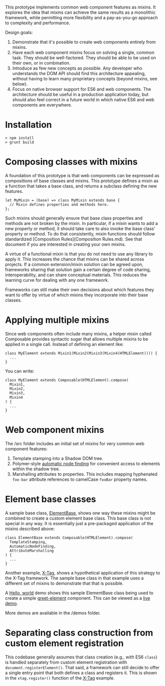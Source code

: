 This prototype implements common web component features as mixins. It
explores the idea that mixins can achieve the same results as a monolithic
framework, while permitting more flexibility and a pay-as-you-go approach to
complexity and performance.

Design goals:

1. Demonstrate that it's possible to create web components entirely from mixins.
2. Have each web component mixins focus on solving a single, common task. They
   should be well-factored. They should be able to be used on their own, or in
   combination.
3. Introduce as few new concepts as possible. Any developer who understands the
   DOM API should find this architecture appealing, without having to learn many
   proprietary concepts (beyond mixins, see below).
4. Focus on native browser support for ES6 and web components. The architecture
   should be useful in a production application today, but should also feel
   correct in a future world in which native ES6 and web components are
   everywhere.

# Installation

    > npm install
    > grunt build

# Composing classes with mixins

A foundation of this prototype is that web components can be expressed as
compositions of base classes and mixins. This prototype defines a mixin as a
function that takes a base class, and returns a subclass defining the new
features.

    let MyMixin = (base) => class MyMixin extends base {
      // Mixin defines properties and methods here.
    };

Such mixins should generally ensure that base class properties and methods are
not broken by the mixin. In particular, if a mixin wants to add a new property
or method, it should take care to also invoke the base class' property or
method. To do that consistently, mixin functions should follow standardized
[Composition Rules](Composition Rules.md). See that document if you are
interested in creating your own mixins.

A virtue of a functional mixin is that you do not need to use any library to
apply it. This increases the chance that mixins can be shared across projects.
If a common extension/mixin solution can be agreed upon, frameworks sharing that
solution gain a certain degree of code sharing, interoperability, and can share
conceptual materials. This reduces the learning curve for dealing with any one
framework.

Frameworks can still make their own decisions about which features they want to
offer by virtue of which mixins they incorporate into their base classes.


# Applying multiple mixins

Since web components often include many mixins, a helper mixin called Composable
provides syntactic sugar that allows multiple mixins to be applied in a single
call. Instead of defining an element like:

    class MyElement extends Mixin1(Mixin2(Mixin3(Mixin4(HTMLElement)))) {
      ...
    }

You can write:

    class MyElement extends Composable(HTMLElement).compose(
      Mixin1,
      Mixin2,
      Mixin3,
      Mixin4
    ) {
      ...
    }


# Web component mixins

The /src folder includes an initial set of mixins for very common web component
features:

1. Template stamping into a Shadow DOM tree.
2. Polymer-style [automatic node finding](https://www.polymer-project.org/1.0/docs/devguide/local-dom.html#node-finding)
   for convenient access to elements within the shadow tree.
3. Marshalling attributes to properties. This includes mapping hyphenated
   `foo-bar` attribute references to camelCase `fooBar` property names.


# Element base classes

A sample base class, [ElementBase](src/ElementBase.js), shows one way these
mixins might be combined to create a custom element base class. This base class
is not special in any way. It is essentially just a pre-packaged application
of the mixins described above:

    class ElementBase extends Composable(HTMLElement).compose(
      TemplateStamping,
      AutomaticNodeFinding,
      AttributeMarshalling
    ) {
      ...
    }

Another example, [X-Tag](demos/X-Tag), shows a hypothetical application of this
strategy to the X-Tag framework. The sample base class in that example uses a
different set of mixins to demonstrate that that is possible.

A [Hello, world](demos/Hello%20World) demo shows this sample ElementBase class being used to
create a simple [greet-element](demos/Hello%20World/GreetElement.js) component. This can be
viewed as a [live demo](http://componentkitchen.github.io/core-component-mixins/demos/Hello%20World).

More demos are available in the /demos folder.


# Separating class construction from custom element registration

This codebase generally assumes that class creation (e.g., with ES6 `class`) is
handled separately from custom element registration with
`document.registerElement()`. That said, a framework can still decide to offer
a single entry point that both defines a class and registers it. This is shown
in the `xtag.register()` function of the [X-Tag](demos/X-Tag) example.
